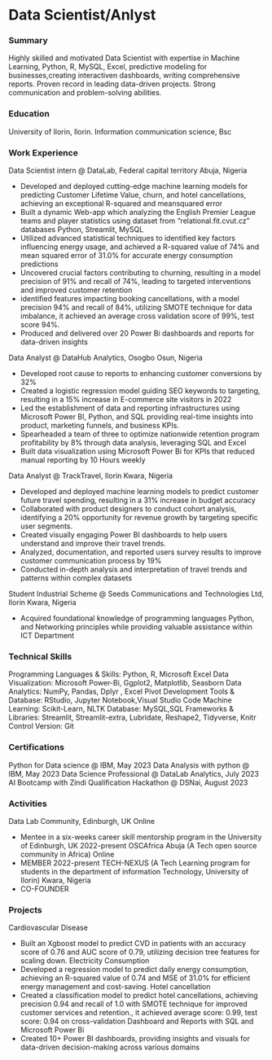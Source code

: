 # Data Scientist/Anlyst

### Summary
Highly skilled and motivated Data Scientist with expertise in Machine Learning, Python, R, MySQL, Excel, predictive modeling for businesses,creating interactiven dashboards, writing comprehensive reports. Proven record in leading data-driven projects. Strong communication and problem-solving abilities.

### Education
University of Ilorin, Ilorin.
Information communication science, Bsc

### Work Experience

Data Scientist intern @ DataLab, Federal capital territory Abuja, Nigeria
- Developed and deployed cutting-edge machine learning models for predicting Customer Lifetime Value, churn, and hotel cancellations, achieving an exceptional R-squared and meansquared error
- Built a dynamic Web-app which analyzing the English Premier League teams and player statistics using dataset from “relational.fit.cvut.cz” databases Python, Streamlit, MySQL
- Utilized advanced statistical techniques to identified key factors influencing energy usage, and achieved a R-squared value of 74% and mean squared error of 31.0% for accurate energy consumption predictions
- Uncovered crucial factors contributing to churning, resulting in a model precision of 91% and recall of 74%, leading to targeted interventions and improved customer retention
- identified features impacting booking cancellations, with a model precision 94% and recall of 84%, utilizing SMOTE technique for data imbalance, it achieved an average cross validation score of 99%, test score 94%.
- Produced and delivered over 20 Power Bi dashboards and reports for data-driven insights

Data Analyst @ DataHub Analytics, Osogbo Osun, Nigeria
- Developed root cause to reports to enhancing customer conversions by 32%
- Created a logistic regression model guiding SEO keywords to targeting, resulting in a 15% increase in E-commerce site visitors in 2022
- Led the establishment of data and reporting infrastructures using Microsoft Power BI, Python, and SQL providing real-time insights into product, marketing funnels, and business KPIs.
- Spearheaded a team of three to optimize nationwide retention program profitability by 8% through data analysis, leveraging SQL and Excel
- Built data visualization using Microsoft Power Bi for KPIs that reduced manual reporting by 10 Hours weekly

Data Analyst @ TrackTravel, Ilorin Kwara, Nigeria
- Developed and deployed machine learning models to predict customer future travel spending, resulting in a 31% increase in budget accuracy
- Collaborated with product designers to conduct cohort analysis, identifying a 20% opportunity for revenue growth by targeting specific user segments.
- Created visually engaging Power BI dashboards to help users understand and improve their travel trends.
- Analyzed, documentation, and reported users survey results to improve customer communication process by 19%
- Conducted in-depth analysis and interpretation of travel trends and patterns within complex datasets

Student Industrial Scheme @ Seeds Communications and Technologies Ltd, Ilorin Kwara, Nigeria
- Acquired foundational knowledge of programming languages Python, and Networking principles while providing valuable assistance within ICT Department

### Technical Skills

Programming Languages & Skills: Python, R, Microsoft Excel
Data Visualization: Microsoft Power-Bi, Ggplot2, Matplotlib, Seasborn
Data Analytics: NumPy, Pandas, Dplyr , Excel Pivot
Development Tools & Database: RStudio, Jupyter Notebook,Visual Studio Code
Machine Learning: Scikit-Learn, NLTK
Database: MySQL,SQL
Frameworks & Libraries: Streamlit, Streamlit-extra, Lubridate, Reshape2, Tidyverse, Knitr
Control Version: Git

### Certifications
Python for Data science @ IBM, May 2023
Data Analysis with python @ IBM, May 2023
Data Science Professional @ DataLab Analytics, July 2023
AI Bootcamp with Zindi Qualification Hackathon @ DSNai, August 2023

### Activities
Data Lab Community, Edinburgh, UK Online
- Mentee in a six-weeks career skill mentorship program in the University of Edinburgh, UK 2022-present
OSCAfrica Abuja (A Tech open source community in Africa) Online
- MEMBER 2022-present
TECH-NEXUS (A Tech Learning program for students in the department of information Technology, University of Ilorin) Kwara, Nigeria
- CO-FOUNDER

### Projects
Cardiovascular Disease
- Built an Xgboost model to predict CVD in patients with an accuracy score of 0.76 and AUC score of 0.79, utilizing decision tree features for scaling down.
Electricity Consumption
- Developed a regression model to predict daily energy consumption, achieving an R-squared value of 0.74 and MSE of 31.0% for efficient energy management and cost-saving.
Hotel cancellation
- Created a classification model to predict hotel cancellations, achieving precision 0.94 and recall of 1.0 with SMOTE technique for improved customer services and retention., it achieved average score: 0.99, test score: 0.94 on cross-validation
Dashboard and Reports with SQL and Microsoft Power Bi
- Created 10+ Power BI dashboards, providing insights and visuals for data-driven decision-making across various domains


